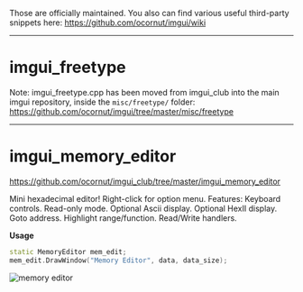 Those are officially maintained.
You also can find various useful third-party snippets here:
https://github.com/ocornut/imgui/wiki

----

# imgui_freetype

Note: imgui_freetype.cpp has been moved from imgui_club into the main imgui repository, inside the `misc/freetype/` folder:
https://github.com/ocornut/imgui/tree/master/misc/freetype

----

# imgui_memory_editor

https://github.com/ocornut/imgui_club/tree/master/imgui_memory_editor

Mini hexadecimal editor! Right-click for option menu. 
Features: Keyboard controls. Read-only mode. Optional Ascii display. Optional HexII display. Goto address. Highlight range/function. Read/Write handlers. 

**Usage**
```cpp
static MemoryEditor mem_edit;
mem_edit.DrawWindow("Memory Editor", data, data_size);
```

![memory editor](https://raw.githubusercontent.com/wiki/ocornut/imgui_club/images/memory_editor_v19.png)
